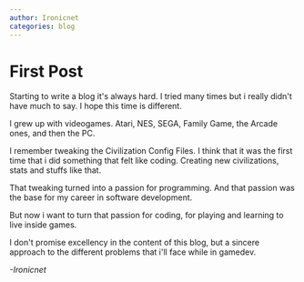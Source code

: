 ```yaml
---
author: Ironicnet
categories: blog
---
```

# First Post #

Starting to write a blog it's always hard. I tried many times but i really didn't have much to say. I hope this time is different.

I grew up with videogames. Atari, NES, SEGA, Family Game, the Arcade ones, and then the PC.
<!--more-->

I remember tweaking the Civilization Config Files. I think that it was the first time that i did something that felt like coding. Creating new civilizations, stats and stuffs like that.

That tweaking turned into a passion for programming. And that passion was the base for my career in software development.

But now i want to turn that passion for coding, for playing and learning to live inside games.


I don't promise excellency in the content of this blog, but a sincere approach to the different problems that i'll face while in gamedev.

*-Ironicnet*

